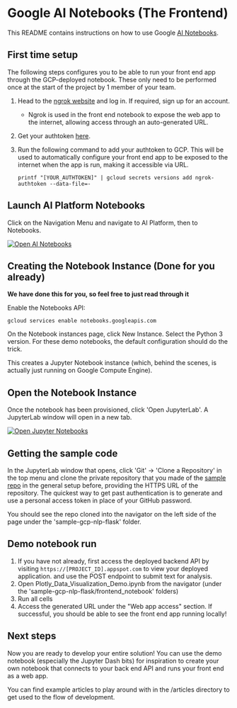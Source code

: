 # Google AI Notebooks (The Frontend)

This README contains instructions on how to use Google [AI Notebooks](https://cloud.google.com/ai-platform-notebooks).


## First time setup
The following steps configures you to be able to run your front end app through the GCP-deployed notebook. These only need to be performed once at the start of the project by 1 member of your team.

1. Head to the [ngrok website](https://dashboard.ngrok.com/) and log in. If required, sign up for an account.
    * Ngrok is used in the front end notebook to expose the web app to the internet, allowing access through an auto-generated URL.
1. Get your authtoken [here](https://dashboard.ngrok.com/get-started/your-authtoken).
1. Run the following command to add your authtoken to GCP. This will be used to automatically configure your front end app to be exposed to the internet when the app is run, making it accessible via URL.

    ```
    printf "[YOUR_AUTHTOKEN]" | gcloud secrets versions add ngrok-authtoken --data-file=-
    ```


## Launch AI Platform Notebooks 

Click on the Navigation Menu and navigate to AI Platform, then to Notebooks.

[![Open AI Notebooks][notebook_img]][notebook_link]

[notebook_img]: https://cdn.qwiklabs.com/fnUEPKKDGG4Xw1nbWJRpVfg02LTmJLOrel2Ny42JQVk%3D
[notebook_link]: https://console.cloud.google.com/ai-platform/notebooks/list

## Creating the Notebook Instance (Done for you already)
**We have done this for you, so feel free to just read through it**

Enable the Notebooks API:

    gcloud services enable notebooks.googleapis.com

On the Notebook instances page, click New Instance. Select the Python 3 version. 
For these demo notebooks, the default configuration should do the trick.

This creates a Jupyter Notebook instance (which, behind the scenes, is actually just running on Google Compute Engine). 


## Open the Notebook Instance
Once the notebook has been provisioned, click 'Open JupyterLab'. A JupyterLab window will open in a new tab. 

[![Open Jupyter Notebooks][jupyter_img]][jupyter_link]

[jupyter_img]: https://cdn.qwiklabs.com/fowDLNZLw1WB1zkF9BBSwzNvjBnZyducp45ui%2FBkXTg%3D
[jupyter_link]: https://console.cloud.google.com/ai-platform/notebooks/list


## Getting the sample code

In the JupyterLab window that opens, click 'Git' -> 'Clone a Repository' in the top menu and clone the private repository that you made of the [sample repo](https://github.com/was111607/sample-gcp-nlp-flask.git) in the general setup before, providing the HTTPS URL of the repository. The quickest way to get past authentication is to generate and use a personal access token in place of your GitHub password.

You should see the repo cloned into the navigator on the left side of the page under the 'sample-gcp-nlp-flask' folder. 


## Demo notebook run

1. If you have not already, first access the deployed backend API by visiting `https://[PROJECT_ID].appspot.com` to view your deployed application. and use the POST endpoint to submit text for analysis.
1. Open Plotly_Data_Visualization_Demo.ipynb from the navigator (under the 'sample-gcp-nlp-flask/frontend_notebook' folders)
1. Run all cells
1. Access the generated URL under the "Web app access" section. If successful, you should be able to see the front end app running locally!

## Next steps

Now you are ready to develop your entire solution! You can use the demo notebook (especially the Jupyter Dash bits) for inspiration to create your own notebook that connects to your back end API and runs your front end as a web app.

You can find example articles to play around with in the /articles directory to get used to the flow of development.
